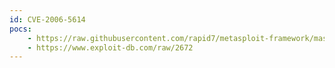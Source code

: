 ```yaml
---
id: CVE-2006-5614
pocs:
    - https://raw.githubusercontent.com/rapid7/metasploit-framework/master/modules/auxiliary/dos/windows/nat/nat_helper.rb
    - https://www.exploit-db.com/raw/2672
---
```

